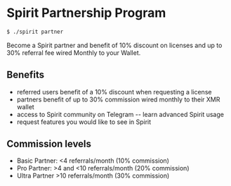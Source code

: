 # Spirit Partnership Program

```bash
$ ./spirit partner
```
Become a Spirit partner and benefit of 10% discount on licenses and up to 30% referral fee wired Monthly to your Wallet.

## Benefits
- referred users benefit of a 10% discount when requesting a license
- partners benefit of up to 30% commission wired monthly to their XMR wallet
- access to Spirit community on Telegram -- learn advanced Spirit usage
- request features you would like to see in Spirit

## Commission levels
- Basic Partner: <4 referrals/month (10% commission)
- Pro Partner: >4 and <10 referrals/month (20% commission)
- Ultra Partner >10 referrals/month (30% commission)
